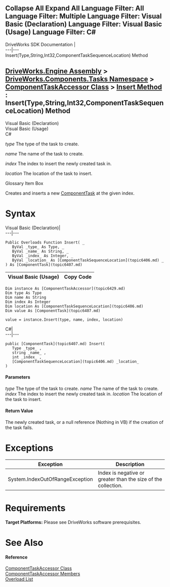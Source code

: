 Collapse All Expand All Language Filter: All  Language Filter: Multiple  Language Filter: Visual Basic (Declaration) Language Filter: Visual Basic (Usage) Language Filter: C#  
---  
DriveWorks SDK Documentation  |   
---|---  
Insert(Type,String,Int32,ComponentTaskSequenceLocation) Method   
  
[DriveWorks.Engine Assembly](topic2156.md) > [DriveWorks.Components.Tasks Namespace](topic6391.md) > [ComponentTaskAccessor Class](topic6429.md) > [Insert Method](topic6445.md) : Insert(Type,String,Int32,ComponentTaskSequenceLocation) Method  
---  
  
Visual Basic (Declaration)    
Visual Basic (Usage)    
C# 

_type_
    The type of the task to create.

_name_
    The name of the task to create.

_index_
    The index to insert the newly created task in.

_location_
    The location of the task to insert.

Glossary Item Box

Creates and inserts a new [ComponentTask](topic6407.md) at the given index. 

# Syntax

Visual Basic (Declaration)|   
---|---  
      
    
    Public Overloads Function Insert( _
       ByVal _type_ As Type, _
       ByVal _name_ As String, _
       ByVal _index_ As Integer, _
       ByVal _location_ As [ComponentTaskSequenceLocation](topic6406.md) _
    ) As [ComponentTask](topic6407.md)  
  
Visual Basic (Usage)| Copy Code  
---|---  
      
    
    Dim instance As [ComponentTaskAccessor](topic6429.md)
    Dim type As Type
    Dim name As String
    Dim index As Integer
    Dim location As [ComponentTaskSequenceLocation](topic6406.md)
    Dim value As [ComponentTask](topic6407.md)
     
    value = instance.Insert(type, name, index, location)  
  
C#|   
---|---  
      
    
    public [ComponentTask](topic6407.md) Insert( 
       Type _type_ ,
       string _name_ ,
       int _index_ ,
       [ComponentTaskSequenceLocation](topic6406.md) _location_
    )  
  
#### Parameters

 _type_
    The type of the task to create.
_name_
    The name of the task to create.
_index_
    The index to insert the newly created task in.
_location_
    The location of the task to insert.

#### Return Value

The newly created task, or a null reference (Nothing in VB) if the creation of the task fails.

# Exceptions

Exception| Description  
---|---  
System.IndexOutOfRangeException| Index is negative or greater than the size of the collection.  
  
# Requirements

**Target Platforms:** Please see DriveWorks software prerequisites.

# See Also

#### Reference

[ComponentTaskAccessor Class](topic6429.md)   
[ComponentTaskAccessor Members](topic6430.md)   
[Overload List](topic6445.md)



